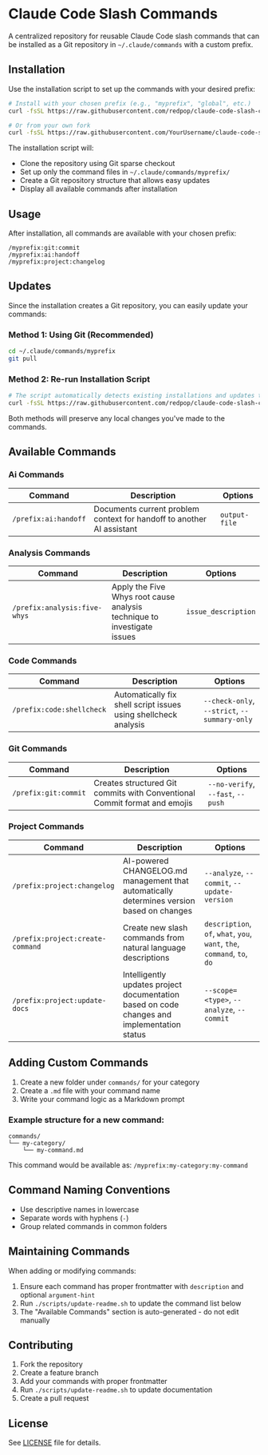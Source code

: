 # Claude Code Slash Commands

A centralized repository for reusable Claude Code slash commands that can be installed as a Git repository in `~/.claude/commands` with a custom prefix.

## Installation

Use the installation script to set up the commands with your desired prefix:

```bash
# Install with your chosen prefix (e.g., "myprefix", "global", etc.)
curl -fsSL https://raw.githubusercontent.com/redpop/claude-code-slash-commands/main/install.sh | bash -s -- myprefix

# Or from your own fork
curl -fsSL https://raw.githubusercontent.com/YourUsername/claude-code-slash-commands/main/install.sh | bash -s -- myprefix
```

The installation script will:
- Clone the repository using Git sparse checkout
- Set up only the command files in `~/.claude/commands/myprefix/`
- Create a Git repository structure that allows easy updates
- Display all available commands after installation

## Usage

After installation, all commands are available with your chosen prefix:

```
/myprefix:git:commit
/myprefix:ai:handoff
/myprefix:project:changelog
```

## Updates

Since the installation creates a Git repository, you can easily update your commands:

### Method 1: Using Git (Recommended)
```bash
cd ~/.claude/commands/myprefix
git pull
```

### Method 2: Re-run Installation Script
```bash
# The script automatically detects existing installations and updates them
curl -fsSL https://raw.githubusercontent.com/redpop/claude-code-slash-commands/main/install.sh | bash -s -- myprefix
```

Both methods will preserve any local changes you've made to the commands.

## Available Commands

<!-- COMMANDS:START - DO NOT EDIT -->

### Ai Commands

| Command | Description | Options |
|---------|-------------|---------|
| `/prefix:ai:handoff` | Documents current problem context for handoff to another AI assistant | `output-file` |


### Analysis Commands

| Command | Description | Options |
|---------|-------------|---------|
| `/prefix:analysis:five-whys` | Apply the Five Whys root cause analysis technique to investigate issues | `issue_description` |


### Code Commands

| Command | Description | Options |
|---------|-------------|---------|
| `/prefix:code:shellcheck` | Automatically fix shell script issues using shellcheck analysis | `--check-only`, `--strict`, `--summary-only` |


### Git Commands

| Command | Description | Options |
|---------|-------------|---------|
| `/prefix:git:commit` | Creates structured Git commits with Conventional Commit format and emojis | `--no-verify`, `--fast`, `--push` |


### Project Commands

| Command | Description | Options |
|---------|-------------|---------|
| `/prefix:project:changelog` | AI-powered CHANGELOG.md management that automatically determines version based on changes | `--analyze`, `--commit`, `--update-version` |
| `/prefix:project:create-command` | Create new slash commands from natural language descriptions | `description`, `of`, `what`, `you`, `want`, `the`, `command`, `to`, `do` |
| `/prefix:project:update-docs` | Intelligently updates project documentation based on code changes and implementation status | `--scope=<type>`, `--analyze`, `--commit` |

<!-- COMMANDS:END -->

## Adding Custom Commands

1. Create a new folder under `commands/` for your category
2. Create a `.md` file with your command name
3. Write your command logic as a Markdown prompt

### Example structure for a new command:

```
commands/
└── my-category/
    └── my-command.md
```

This command would be available as: `/myprefix:my-category:my-command`

## Command Naming Conventions

- Use descriptive names in lowercase
- Separate words with hyphens (`-`)
- Group related commands in common folders

## Maintaining Commands

When adding or modifying commands:

1. Ensure each command has proper frontmatter with `description` and optional `argument-hint`
2. Run `./scripts/update-readme.sh` to update the command list below
3. The "Available Commands" section is auto-generated - do not edit manually

## Contributing

1. Fork the repository
2. Create a feature branch
3. Add your commands with proper frontmatter
4. Run `./scripts/update-readme.sh` to update documentation
5. Create a pull request

## License

See [LICENSE](LICENSE) file for details.
